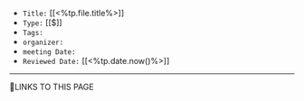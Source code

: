   
-   `Title:` [[<%tp.file.title%>]]
-   `Type:` [[$]]
-   `Tags:`
-   `organizer:`   
-   `meeting Date:` 
-   `Reviewed Date:` [[<%tp.date.now()%>]]

---








🔗LINKS TO THIS PAGE